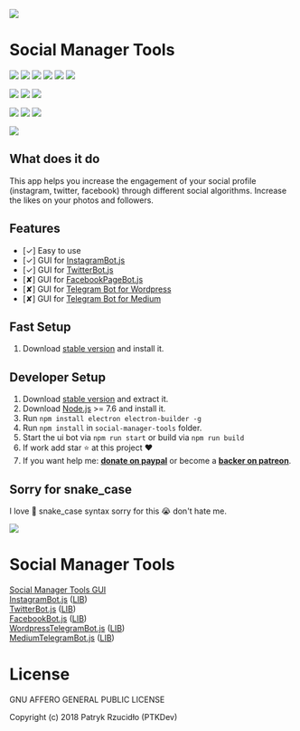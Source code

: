[![](https://ptkdev.it/img/bot/social-manager-tools.png)](https://socialmanagertools.ptkdev.io)

# Social Manager Tools

[![](https://img.shields.io/badge/license-AGLPv3-brightgreen.svg)](#) [![](https://img.shields.io/badge/version-v0.5.6-lightgrey.svg)](https://github.com/social-manager-tools/social-manager-tools/releases) [![](https://img.shields.io/badge/chat%20on-Slack-orange.svg)](https://slack.ptkdev.io) [![](https://img.shields.io/badge/blog-medium-2AE176.svg)](http://blog.ptkdev.io) [![](https://img.shields.io/badge/twitter-ptkdevio-2AA3EF.svg)](https://twitter.com/ptkdevio) [![](https://img.shields.io/badge/help-support@ptkdev.io-fbbc05.svg)](mailto:support@ptkdev.io)

[![](https://img.shields.io/badge/powered%20by-instagrambotlib-895a4d.svg)](https://github.com/social-manager-tools/instagram-bot-lib) [![](https://img.shields.io/badge/powered%20by-twitterbotlib-21B7F4.svg)](https://github.com/social-manager-tools/twitter-bot-lib) [![](https://img.shields.io/badge/powered%20by-facebookbotlib-3b5998.svg)](https://github.com/social-manager-tools/facebook-bot-lib)

[![](https://img.shields.io/badge/donate-patreon-F87668.svg)](http://patreon.ptkdev.io) [![](https://img.shields.io/badge/donate-paypal-46AFE0.svg)](http://paypal.ptkdev.io) [![](https://img.shields.io/badge/buy%20me-coffee-4B788C.svg)](http://coffee.ptkdev.io)

[![](https://ptkdev.it/img/bot/social-manager-tools.gif)](https://instagram.bot.ptkdev.io)

## What does it do
This app helps you increase the engagement of your social profile (instagram, twitter, facebook) through different social algorithms. Increase the likes on your photos and followers.

## Features
* [✓] Easy to use
* [✓] GUI for [InstagramBot.js](https://github.com/social-manager-tools/instagram-bot.js) 
* [✓] GUI for [TwitterBot.js](https://github.com/social-manager-tools/twitter-bot.js) 
* [✘] GUI for [FacebookPageBot.js](https://github.com/social-manager-tools/facebookpage-bot.js) 
* [✘] GUI for [Telegram Bot for Wordpress](https://github.com/social-manager-tools/wordpress-telegram-bot.js) 
* [✘] GUI for [Telegram Bot for Medium](https://github.com/social-manager-tools/medium-telegram-bot.js) 

## Fast Setup
1. Download [stable version](https://socialmanagertools.ptkdev.io) and install it.

## Developer Setup
1. Download [stable version](https://github.com/social-manager-tools/social-manager-tools/releases) and extract it.
2. Download [Node.js](https://nodejs.org/it/) >= 7.6 and install it.
3. Run `npm install electron electron-builder -g`
4. Run `npm install` in `social-manager-tools` folder.
5. Start the ui bot via `npm run start` or build via `npm run build`
6. If work add star :star: at this project :heart:
7. If you want help me: **[donate on paypal](http://paypal.ptkdev.io)** or become a **[backer on patreon](http://patreon.ptkdev.io)**.

## Sorry for snake_case
I love :snake: snake_case syntax sorry for this :sob: don't hate me.

[![](https://socialmanagertools.ptkdev.io/img/socialmanagertools_logo.png)](https://github.com/social-manager-tools)

# Social Manager Tools

[Social Manager Tools GUI](https://github.com/social-manager-tools/social-manager-tools)  
[InstagramBot.js](https://github.com/social-manager-tools/instagram-bot.js) ([LIB](https://github.com/social-manager-tools/instagram-bot-lib))  
[TwitterBot.js](https://github.com/social-manager-tools/twitter-bot.js) ([LIB](https://github.com/social-manager-tools/twitter-bot-lib))  
[FacebookBot.js](https://github.com/social-manager-tools/facebook-bot.js) ([LIB](https://github.com/social-manager-tools/facebook-bot-lib))  
[WordpressTelegramBot.js](https://github.com/social-manager-tools/wordpress-telegram-bot.js) ([LIB](https://github.com/social-manager-tools/wordpress-telegram-bot-lib))  
[MediumTelegramBot.js](https://github.com/social-manager-tools/medium-telegram-bot.js) ([LIB](https://github.com/social-manager-tools/medium-telegram-bot-lib))  

# License

GNU AFFERO GENERAL PUBLIC LICENSE

Copyright (c) 2018 Patryk Rzucidło (PTKDev)
